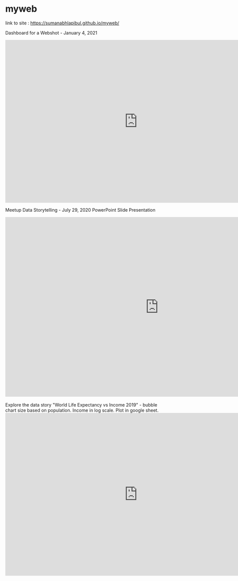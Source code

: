 # myweb

link to site : https://sumanabhlapibul.github.io/myweb/
<br>

Dashboard for a Webshot - January 4, 2021
<iframe width="830" height="512" seamless frameborder="0" scrolling="no" src="https://docs.google.com/spreadsheets/d/10AXWheSzogl-1IiVWQEXKdN_V0gqDsQBnk-n-U_nSDU/edit?usp=sharing"></iframe>
<br>

Meetup Data Storytelling - July 29, 2020  PowerPoint Slide Presentation

<iframe src="https://onedrive.live.com/embed?cid=B7FB8D845C600B20&amp;resid=B7FB8D845C600B20%213979&amp;authkey=AKkWaG_iLT-Suu4&amp;em=2&amp;wdAr=1.7777777777777777" width="962px" height="565px" frameborder="0">This is an embedded <a target="_blank" href="https://office.com">Microsoft Office</a> presentation, powered by <a target="_blank" href="https://office.com/webapps">Office</a>.</iframe>

<br>
<br>
Explore the data story  "World Life Expectancy vs Income 2019" - bubble chart size based on population. Income in log scale. Plot in google sheet.

<iframe width="830" height="512" seamless frameborder="0" scrolling="no" src="https://docs.google.com/spreadsheets/d/e/2PACX-1vRPox3wC06hCx5P41_q43hjwU_L5r8Nc54Q2IRGrYityuLkvYe13iry8P-2W_uiBD18K1i1wKX3kOgp/pubchart?oid=1597631781&amp;format=interactive"></iframe>
<br>

